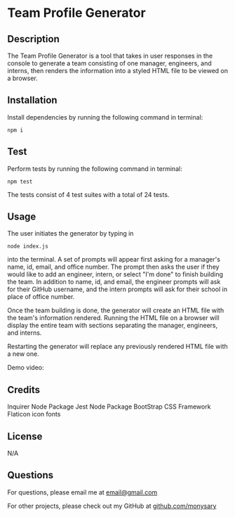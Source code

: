 # Team Profile Generator

## Description
The Team Profile Generator is a tool that takes in user responses in the console to generate a team consisting of one manager, engineers, and interns, then renders the information into a styled HTML file to be viewed on a browser. 

## Installation
Install dependencies by running the following command in terminal: 
```
npm i
```

## Test
Perform tests by running the following command in terminal: 
```
npm test
```
The tests consist of 4 test suites with a total of 24 tests.

## Usage
The user initiates the generator by typing in 
```
node index.js
```
into the terminal. A set of prompts will appear first asking for a manager's name, id, email, and office number. The prompt then asks the user if they would like to add an engineer, intern, or select "I'm done" to finish building the team. In addition to name, id, and email, the engineer prompts will ask for their GitHub username, and the intern prompts will ask for their school in place of office number.

Once the team building is done, the generator will create an HTML file with the team's information rendered. Running the HTML file on a browser will display the entire team with sections separating the manager, engineers, and interns.

Restarting the generator will replace any previously rendered HTML file with a new one.

Demo video: 

## Credits
Inquirer Node Package
Jest Node Package
BootStrap CSS Framework
Flaticon icon fonts

## License
N/A

## Questions
For questions, please email me at email@gmail.com

For other projects, please check out my GitHub at [github.com/monysary](github.com/monysary)